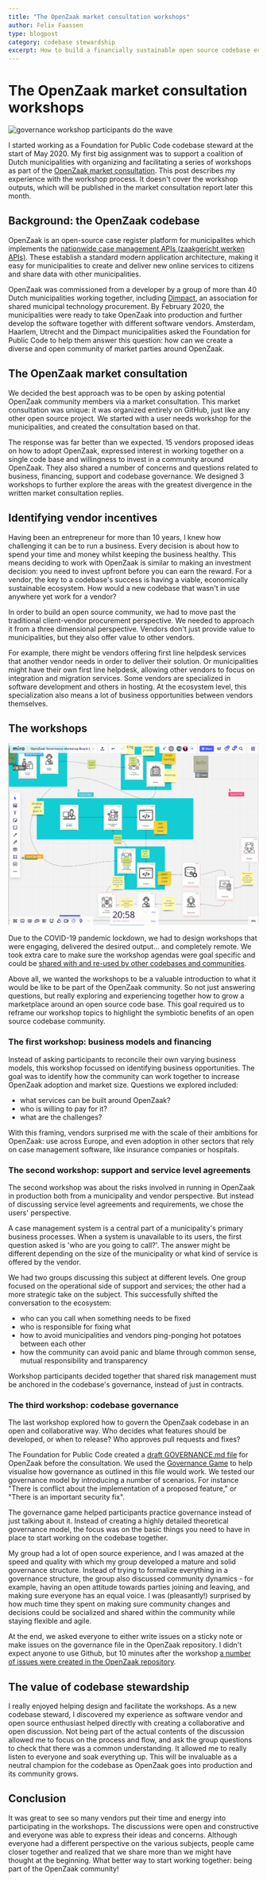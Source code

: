 ```yaml
---
title: "The OpenZaak market consultation workshops"
author: Felix Faassen
type: blogpost
category: codebase stewardship
excerpt: How to build a financially sustainable open source codebase ecosystem from scratch
---
```


# The OpenZaak market consultation workshops

![governance workshop participants do the wave](/assets/openzaak-community-wave.gif)

I started working as a Foundation for Public Code codebase steward at the start of May 2020. My first big assignment was to support a coalition of Dutch municipalities with organizing and facilitating a series of workshops as part of the [OpenZaak market consultation](https://github.com/open-zaak/open-zaak-market-consultation). This post describes my experience with the workshop process. It doesn't cover the workshop outputs, which will be published in the market consultation report later this month.

## Background: the OpenZaak codebase

OpenZaak is an open-source case register platform for municipalites which implements the [nationwide case management APIs (zaakgericht werken APIs)](https://www.vngrealisatie.nl/producten/api-standaarden-zaakgericht-werken). These establish a standard modern application architecture, making it easy for municipalities to create and deliver new online services to citizens and share data with other municipalities.

OpenZaak was commissioned from a developer by a group of more than 40 Dutch municipalities working together, including [Dimpact](https://www.dimpact.nl/), an association for shared municipal technology procurement. By February 2020, the municipalities were ready to take OpenZaak into production and further develop the software together with different software vendors. Amsterdam, Haarlem, Utrecht and the Dimpact municipalities asked the Foundation for Public Code to help them answer this question: how can we create a diverse and open community of market parties around OpenZaak.

## The OpenZaak market consultation

We decided the best approach was to be open by asking potential OpenZaak community members via a market consultation. This market consultation was unique: it was organized entirely on GitHub, just like any other open source project. We started with a user needs workshop for the municipalities, and created the consultation based on that.

The response was far better than we expected. 15 vendors proposed ideas on how to adopt OpenZaak, expressed interest in working together on a single code base and willingness to invest in a community around OpenZaak. They also shared a number of concerns and questions related to business, financing, support and codebase governance. We designed 3 workshops to further explore the areas with the greatest divergence in the written market consultation replies.

## Identifying vendor incentives

Having been an entrepreneur for more than 10 years, I knew how challenging it can be to run a business. Every decision is about how to spend your time and money whilst keeping the business healthy. This means deciding to work with OpenZaak is similar to making an investment decision: you need to invest upfront before you can earn the reward. For a vendor, the key to a codebase's success is having a viable, economically sustainable ecosystem. How would a new codebase that wasn't in use anywhere yet work for a vendor?

In order to build an open source community, we had to move past the traditional client-vendor procurement perspective. We needed to approach it from a three dimensional perspective. Vendors don't just provide value to municipalities, but they also offer value to other vendors.

For example, there might be vendors offering first line helpdesk services that another vendor needs in order to deliver their solution. Or municipalities might have their own first line helpdesk, allowing other vendors to focus on integration and migration services. Some vendors are specialized in software development and others in hosting. At the ecosystem level, this specialization also means a lot of business opportunities between vendors themselves.

## The workshops

![Screenshot of governance game in progress](/assets/governance-workshop-screenshot-miro-board-1-wip.png)

Due to the COVID-19 pandemic lockdown, we had to design workshops that were engaging, delivered the desired output... and completely remote.  We took extra care to make sure the workshop agendas were goal specific and could be [shared with and re-used by other codebases and communities](https://github.com/publiccodenet/about/issues/685).

Above all, we wanted the workshops to be a valuable introduction to what it would be like to be part of the OpenZaak community. So not just answering questions, but really exploring and experiencing together how to grow a marketplace around an open source code base. This goal required us to reframe our workshop topics to highlight the symbiotic benefits of an open source codebase community.

### The first workshop: business models and financing

Instead of asking participants to reconcile their own varying business models, this workshop focussed on identifying business opportunities. The goal was to identify how the community can work together to increase OpenZaak adoption and market size. Questions we explored included:

* what services can be built around OpenZaak?
* who is willing to pay for it?
* what are the challenges?

With this framing, vendors surprised me with the scale of their ambitions for OpenZaak: use across Europe, and even adoption in other sectors that rely on case management software, like insurance companies or hospitals.

### The second workshop: support and service level agreements

The second workshop was about the risks involved in running in OpenZaak in production both from a municipality and vendor perspective. But instead of discussing service level agreements and requirements, we chose the users' perspective.

A case management system is a central part of a municipality's primary business processes. When a system is unavailable to its users, the first question asked is 'who are you going to call?'. The answer might be different depending on the size of the municipality or what kind of service is offered by the vendor.

We had two groups discussing this subject at different levels. One group focused on the operational side of support and services; the other had a more strategic take on the subject. This successfully shifted the conversation to the ecosystem:

* who can you call when something needs to be fixed
* who is responsible for fixing what
* how to avoid municipalities and vendors ping-ponging hot potatoes between each other
* how the community can avoid panic and blame through common sense, mutual responsibility and transparency

Workshop participants decided together that shared risk management must be anchored in the codebase's governance, instead of just in contracts.

### The third workshop: codebase governance

The last workshop explored how to govern the OpenZaak codebase in an open and collaborative way. Who decides what features should be developed, or when to release? Who approves pull requests and fixes?

The Foundation for Public Code created a [draft GOVERNANCE.md file](https://github.com/open-zaak/open-zaak-market-consultation/blob/develop/GOVERNANCE.md) for OpenZaak before the consultation. We used the [Governance Game](https://about.publiccode.net/activities/supporting-codebase-governance/game/) to help visualise how governance as outlined in this file would work. We tested our governance model by introducing a number of scenarios. For instance "There is conflict about the implementation of a proposed feature," or "There is an important security fix".

The governance game helped participants practice governance instead of just talking about it. Instead of creating a highly detailed theoretical governance model, the focus was on the basic things you need to have in place to start working on the codebase together.

My group had a lot of open source experience, and I was amazed at the speed and quality with which my group developed a mature and solid governance structure. Instead of trying to formalize everything in a governance structure, the group also discussed community dynamics -  for example, having an open attitude towards parties joining and leaving, and making sure everyone has an equal voice. I was (pleasantly!) surprised by how much time they spent on making sure community changes and decisions could be socialized and shared within the community while staying flexible and agile.

At the end, we asked everyone to either write issues on a sticky note or make issues on the governance file in the OpenZaak repository. I didn't expect anyone to use Github, but 10 minutes after the workshop [a number of issues were created in the OpenZaak repository](https://github.com/open-zaak/open-zaak/labels/governance).

## The value of codebase stewardship

I really enjoyed helping design and facilitate the workshops. As a new codebase steward, I discovered my experience as software vendor and open source enthusiast helped directly with creating a collaborative and open discussion. Not being part of the actual contents of the discussion allowed me to focus on the process and flow, and ask the group questions to check that there was a common understanding. It allowed me to really listen to everyone and soak everything up. This will be invaluable as a neutral champion for the codebase as OpenZaak goes into production and its community grows.

## Conclusion

It was great to see so many vendors put their time and energy into participating in the workshops. The discussions were open and constructive and everyone was able to express their ideas and concerns. Although everyone had a different perspective on the various subjects, people came closer together and realized that we share more than we might have thought at the beginning. What better way to start working together: being part of the OpenZaak community!

